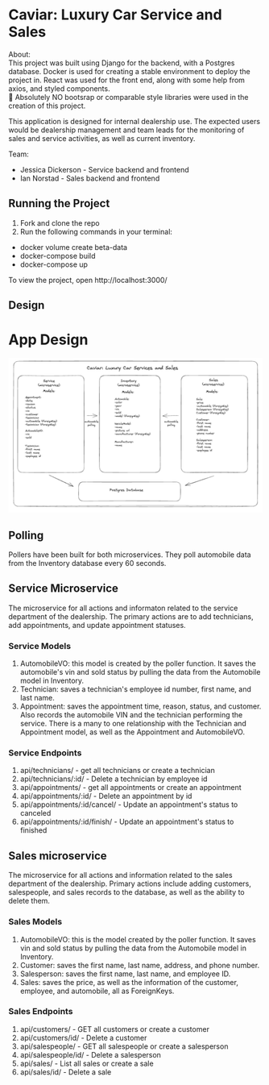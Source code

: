 # Caviar: Luxury Car Service and Sales

About:\
This project was built using Django for the backend, with a Postgres database. Docker is used for creating a stable environment to deploy the project in. React was used for the front end, along with some help from axios, and styled components.\
:no_entry_sign:	Absolutely NO bootsrap or comparable style libraries were used in the creation of this project.

This application is designed for internal dealership use. The expected users would be dealership management and team leads for the monitoring of sales and service activities, as well as current inventory.

Team:
* Jessica Dickerson - Service backend and frontend
* Ian Norstad - Sales backend and frontend

## Running the Project

1. Fork and clone the repo
2. Run the following commands in your terminal:
- docker volume create beta-data
- docker-compose build
- docker-compose up

To view the project, open http://localhost:3000/

## Design
# App Design

![Alt text](Caviar-Model-Diagram.png)

## Polling
Pollers have been built for both microservices. They poll automobile data from the Inventory database every 60 seconds.

## Service Microservice
The microservice for all actions and informaton related to the service department of the dealership. The primary actions are to add technicians, add appointments, and update appointment statuses.

### Service Models
1. AutomobileVO: this model is created by the poller function. It saves the automobile's vin and sold status by pulling the data from the Automobile model in Inventory.
2. Technician: saves a technician's employee id number, first name, and last name.
3. Appointment: saves the appointment time, reason, status, and customer. Also records the automobile VIN and the technician performing the service. There is a many to one relationship with the Technician and Appointment model, as well as the Appointment and AutomobileVO.

### Service Endpoints
1. api/technicians/ - get all technicians or create a technician
2. api/technicians/:id/ - Delete a technician by employee id
3. api/appointments/ - get all appointments or create an appointment
4. api/appointments/:id/ - Delete an appointment by id
5. api/appointments/:id/cancel/ - Update an appointment's status to canceled
6. api/appointments/:id/finish/ - Update an appointment's status to finished

## Sales microservice
The microservice for all actions and information related to the sales department of the dealership. Primary actions include adding customers, salespeople, and sales records to the database, as well as the ability to delete them.

### Sales Models
1. AutomobileVO: this is the model created by the poller function. It saves vin and sold status by pulling the data from the Automobile model in Inventory.
2. Customer: saves the first name, last name, address, and phone number.
3. Salesperson: saves the first name, last name, and employee ID.
4. Sales: saves the price, as well as the information of the customer, employee, and automobile, all as ForeignKeys.

### Sales Endpoints
1. api/customers/ - GET all customers or create a customer
2. api/customers/id/ - Delete a customer
3. api/salespeople/ - GET all salespeople or create a salesperson
4. api/salespeople/id/ - Delete a salesperson
5. api/sales/ - List all sales or create a sale
6. api/sales/id/ - Delete a sale
